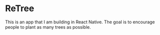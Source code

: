 # ReTree

This is an app that I am building in React Native. The goal is to encourage people to plant as many trees as possible.
